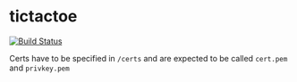 # tictactoe
[![Build Status](https://jenkins.seavey.dev/buildStatus/icon?job=tictactoe%2Fmaster)](https://jenkins.seavey.dev/job/tictactoe/job/master/)

Certs have to be specified in `/certs` and are expected to be called `cert.pem` and `privkey.pem`
